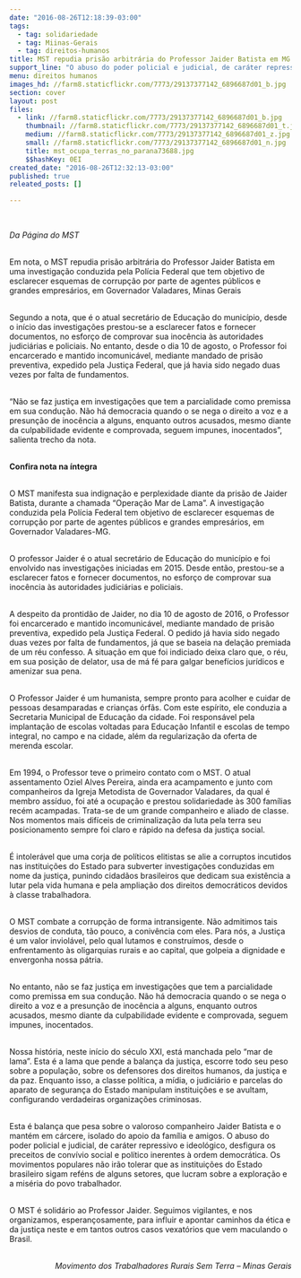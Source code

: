 ```yaml
---
date: "2016-08-26T12:18:39-03:00"
tags:
  - tag: solidariedade
  - tag: Miinas-Gerais
  - tag: direitos-humanos
title: MST repudia prisão arbitrária do Professor Jaider Batista em MG
support_line: "O abuso do poder policial e judicial, de caráter repressivo e ideológico, desfigura os preceitos de convívio social e político inerentes à ordem democrática"
menu: direitos humanos
images_hd: //farm8.staticflickr.com/7773/29137377142_6896687d01_b.jpg
section: cover
layout: post
files:
  - link: //farm8.staticflickr.com/7773/29137377142_6896687d01_b.jpg
    thumbnail: //farm8.staticflickr.com/7773/29137377142_6896687d01_t.jpg
    medium: //farm8.staticflickr.com/7773/29137377142_6896687d01_z.jpg
    small: //farm8.staticflickr.com/7773/29137377142_6896687d01_n.jpg
    title: mst_ocupa_terras_no_parana73688.jpg
    $$hashKey: 0EI
created_date: "2016-08-26T12:32:13-03:00"
published: true
releated_posts: []

---
```

<p>&nbsp;</p>

<p><em>Da P&aacute;gina do MST</em></p>

<p><br />
Em nota, o MST repudia pris&atilde;o arbitr&aacute;ria do Professor Jaider Batista em uma investiga&ccedil;&atilde;o conduzida pela Pol&iacute;cia Federal que tem objetivo de esclarecer esquemas de corrup&ccedil;&atilde;o por parte de agentes p&uacute;blicos e grandes empres&aacute;rios, em Governador Valadares, Minas Gerais</p>

<p><br />
Segundo a nota, que &eacute; o atual secret&aacute;rio de Educa&ccedil;&atilde;o do munic&iacute;pio, desde o in&iacute;cio das investiga&ccedil;&otilde;es prestou-se a esclarecer fatos e fornecer documentos, no esfor&ccedil;o de comprovar sua inoc&ecirc;ncia &agrave;s autoridades judici&aacute;rias e policiais. No entanto, desde o dia 10 de agosto, o Professor foi encarcerado e mantido incomunic&aacute;vel, mediante mandado de pris&atilde;o preventiva, expedido pela Justi&ccedil;a Federal, que j&aacute; havia sido negado duas vezes por falta de fundamentos.</p>

<p><br />
&ldquo;N&atilde;o se faz justi&ccedil;a em investiga&ccedil;&otilde;es que tem a parcialidade como premissa em sua condu&ccedil;&atilde;o. N&atilde;o h&aacute; democracia quando o se nega o direito a voz e a presun&ccedil;&atilde;o de inoc&ecirc;ncia a alguns, enquanto outros acusados, mesmo diante da culpabilidade evidente e comprovada, seguem impunes, inocentados&rdquo;, salienta trecho da nota.</p>

<p><br />
<strong>Confira nota na &iacute;ntegra</strong></p>

<p><br />
O MST manifesta sua indigna&ccedil;&atilde;o e perplexidade diante da pris&atilde;o de Jaider Batista, durante a chamada &ldquo;Opera&ccedil;&atilde;o Mar de Lama&rdquo;. A investiga&ccedil;&atilde;o conduzida pela Pol&iacute;cia Federal tem objetivo de esclarecer esquemas de corrup&ccedil;&atilde;o por parte de agentes p&uacute;blicos e grandes empres&aacute;rios, em Governador Valadares-MG.</p>

<p><br />
O professor Jaider &eacute; o atual secret&aacute;rio de Educa&ccedil;&atilde;o do munic&iacute;pio e foi envolvido nas investiga&ccedil;&otilde;es iniciadas em 2015. Desde ent&atilde;o, prestou-se a esclarecer fatos e fornecer documentos, no esfor&ccedil;o de comprovar sua inoc&ecirc;ncia &agrave;s autoridades judici&aacute;rias e policiais.</p>

<p><br />
A despeito da prontid&atilde;o de Jaider, no dia 10 de agosto de 2016, o Professor foi encarcerado e mantido incomunic&aacute;vel, mediante mandado de pris&atilde;o preventiva, expedido pela Justi&ccedil;a Federal. O pedido j&aacute; havia sido negado duas vezes por falta de fundamentos, j&aacute; que se baseia na dela&ccedil;&atilde;o premiada de um r&eacute;u confesso. A situa&ccedil;&atilde;o em que foi indiciado deixa claro que, o r&eacute;u, em sua posi&ccedil;&atilde;o de delator, usa de m&aacute; f&eacute; para galgar benef&iacute;cios jur&iacute;dicos e amenizar sua pena.</p>

<p><br />
O Professor Jaider &eacute; um humanista, sempre pronto para acolher e cuidar de pessoas desamparadas e crian&ccedil;as &oacute;rf&atilde;s. Com este esp&iacute;rito, ele conduzia a Secretaria Municipal de Educa&ccedil;&atilde;o da cidade. Foi respons&aacute;vel pela implanta&ccedil;&atilde;o de escolas voltadas para Educa&ccedil;&atilde;o Infantil e escolas de tempo integral, no campo e na cidade, al&eacute;m da regulariza&ccedil;&atilde;o da oferta de merenda escolar.</p>

<p><br />
Em 1994, o Professor teve o primeiro contato com o MST. O atual assentamento Oziel Alves Pereira, ainda era acampamento e junto com companheiros da Igreja Metodista de Governador Valadares, da qual &eacute; membro ass&iacute;duo, foi at&eacute; a ocupa&ccedil;&atilde;o e prestou solidariedade &agrave;s 300 fam&iacute;lias rec&eacute;m acampadas. Trata-se de um grande companheiro e aliado de classe. Nos momentos mais dif&iacute;ceis de criminaliza&ccedil;&atilde;o da luta pela terra seu posicionamento sempre foi claro e r&aacute;pido na defesa da justi&ccedil;a social.</p>

<p><br />
&Eacute; intoler&aacute;vel que uma corja de pol&iacute;ticos elitistas se alie a corruptos incutidos nas institui&ccedil;&otilde;es do Estado para subverter investiga&ccedil;&otilde;es conduzidas em nome da justi&ccedil;a, punindo cidad&atilde;os brasileiros que dedicam sua exist&ecirc;ncia a lutar pela vida humana e pela amplia&ccedil;&atilde;o dos direitos democr&aacute;ticos devidos &agrave; classe trabalhadora.</p>

<p><br />
O MST combate a corrup&ccedil;&atilde;o de forma intransigente. N&atilde;o admitimos tais desvios de conduta, t&atilde;o pouco, a coniv&ecirc;ncia com eles. Para n&oacute;s, a Justi&ccedil;a &eacute; um valor inviol&aacute;vel, pelo qual lutamos e constru&iacute;mos, desde o enfrentamento &agrave;s oligarquias rurais e ao capital, que golpeia a dignidade e envergonha nossa p&aacute;tria.</p>

<p><br />
No entanto, n&atilde;o se faz justi&ccedil;a em investiga&ccedil;&otilde;es que tem a parcialidade como premissa em sua condu&ccedil;&atilde;o. N&atilde;o h&aacute; democracia quando o se nega o direito a voz e a presun&ccedil;&atilde;o de inoc&ecirc;ncia a alguns, enquanto outros acusados, mesmo diante da culpabilidade evidente e comprovada, seguem impunes, inocentados.</p>

<p><br />
Nossa hist&oacute;ria, neste in&iacute;cio do s&eacute;culo XXI, est&aacute; manchada pelo &ldquo;mar de lama&rdquo;. Esta &eacute; a lama que pende a balan&ccedil;a da justi&ccedil;a, escorre todo seu peso sobre a popula&ccedil;&atilde;o, sobre os defensores dos direitos humanos, da justi&ccedil;a e da paz. Enquanto isso, a classe pol&iacute;tica, a m&iacute;dia, o judici&aacute;rio e parcelas do aparato de seguran&ccedil;a do Estado manipulam institui&ccedil;&otilde;es e se avultam, configurando verdadeiras organiza&ccedil;&otilde;es criminosas.</p>

<p><br />
Esta &eacute; balan&ccedil;a que pesa sobre o valoroso companheiro Jaider Batista e o mant&eacute;m em c&aacute;rcere, isolado do apoio da fam&iacute;lia e amigos. O abuso do poder policial e judicial, de car&aacute;ter repressivo e ideol&oacute;gico, desfigura os preceitos de conv&iacute;vio social e pol&iacute;tico inerentes &agrave; ordem democr&aacute;tica. Os movimentos populares n&atilde;o ir&atilde;o tolerar que as institui&ccedil;&otilde;es do Estado brasileiro sigam ref&eacute;ns de alguns setores, que lucram sobre a explora&ccedil;&atilde;o e a mis&eacute;ria do povo trabalhador.</p>

<p><br />
O MST &eacute; solid&aacute;rio ao Professor Jaider. Seguimos vigilantes, e nos organizamos, esperan&ccedil;osamente, para influir e apontar caminhos da &eacute;tica e da justi&ccedil;a neste e em tantos outros casos vexat&oacute;rios que vem maculando o Brasil.</p>

<p style="text-align: right;"><br />
<em>Movimento dos Trabalhadores Rurais Sem Terra &ndash; Minas Gerais</em></p>
